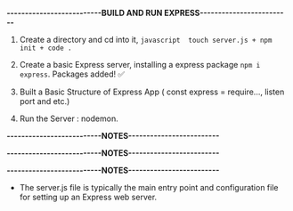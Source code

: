 **--------------------------BUILD AND RUN EXPRESS-------------------------**
1. Create a directory and cd into it, ```javascript 
touch server.js + npm init + code . ```

2. Create a basic Express server, installing a express package `npm i express`. Packages added! ✅

3. Built a Basic Structure of Express App ( const express = require..., listen port and etc.)
4. Run the Server : nodemon.

**--------------------------NOTES-------------------------**






**--------------------------NOTES-------------------------**

**--------------------------NOTES-------------------------**
- The server.js file is typically the main entry point and configuration file for setting up an Express web server.
